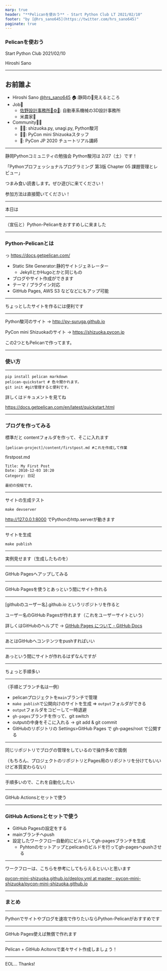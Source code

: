 ```yaml
---
marp: true
header: "**Pelicanを使おう** - Start Python Club LT 2021/02/10"
footer: "by [@hrs_sano645](https://twitter.com/hrs_sano645)"
paginate: true
---
```


### Pelicanを使おう

Start Python Club 2021/02/10

Hiroshi Sano 

---
## お前誰よ

- Hiroshi Sano [@hrs_sano645](https://twitter.com/hrs_sano645) 🏠:静岡の🗻見えるところ
- Job💼
  - [佐野設計事務所🚗⚙️📏](https://sano-design.info): 自動車系機械の3D設計事務所
  - 米農家🌾
- Community🧑‍💻
  - 🗻🐍: shizuoka.py, unagi.py, Python駿河
  - 🗻🐍: PyCon mini Shizuokaスタッフ
  - 🐍: PyCon JP 2020 チュートリアル講師

---

静岡Pythonコミュニティの勉強会 Python駿河は 2/27（土）です！

「Pythonプロフェッショナルプログラミング 第3版 Chapter 05 課題管理とレビュー」

つまみ食い読書します。ぜひ遊びに来てください！

参加方法は直接聞いてください！

---

本日は

---

（宣伝と）Python-Pelicanをおすすめしに来ました

---

### Python-Pelicanとは

っ https://docs.getpelican.com/

- Static Site Generator:静的サイトジェネレーター
  - JekyllとかHugoとかと同じもの
- ブログやサイト作成ができます
- テーマ / プラグイン対応
- GitHub Pages, AWS S3 などなどにもアップ可能

---

ちょっとしたサイトを作るには便利です

---

Python駿河のサイト -> http://py-suruga.github.io

PyCon mini Shizuokaのサイト -> https://shizuoka.pycon.jp

この2つともPelicanで作ってます。

---

### 使い方

---

```
pip install pelican markdown
pelican-quickstart # 色々聞かれます。
git init #git管理すると便利です。
```

詳しくはドキュメントを見てね

https://docs.getpelican.com/en/latest/quickstart.html

---

### ブログを作ってみる

標準だと contentフォルダを作って、そこに入れます

```
[pelican-project]/content/firstpost.md #これを作成して作業
```

firstpost.md

```
Title: My First Post
Date: 2010-12-03 10:20
Category: 日記

最初の投稿です。
```

---

サイトの生成テスト

```
make devserver
```

http://127.0.0.1:8000 でPythonのhttp.serverが動きます

---

サイトを生成

```
make publish
```

---

実例見せます（生成したものを）

---

GitHub Pagesへアップしてみる

---

GitHub Pagesを使うとあっという間にサイト作れる

---

[githubのユーザー名].github.io というリポジトリを作ると

ユーザー名のGitHub Pagesが作れます（これをユーザーサイトという）

詳しくはGitHubのヘルプで -> [GitHub Pages について - GitHub Docs](https://docs.github.com/ja/github/working-with-github-pages/about-github-pages)

---

あとはGitHubへコンテンツをpushすればいい

---

あっという間にサイトが作れるはずなんですが

---

ちょっと手順多い

---

（手順とブランチ名は一例）

- pelicanプロジェクトを`main`ブランチで管理
- `make publish`で公開向けのサイトを生成 => `output`フォルダができる
- `output`フォルダをコピーして一時退避
- `gh-pages`ブランチを作って、git switch
- outputの中身をそこに入れる -> git add & git commit 
- GitHubのリポジトリの Settings>GitHub Pages で gh-pages/root で公開する

---

同じリポジトリでブログの管理をしているので操作多めで面倒

（もちろん、プロジェクトのリポジトリとPages用のリポジトリを分けてもいいけど本質変わらない）

---

手順多いので、これを自動化したい

---


GitHub Actionsとセットで使う

---

### GitHub Actionsとセットで使う

- GitHub Pagesの設定をする
- mainブランチへpush
- 設定したワークフロー自動的にビルドしてgh-pagesブランチを生成
  - Pyhtonのセットアップとpelicanのビルドを行ってgh-pagesへpushさせる

---

ワークフローは、こちらを参考にしてもらえるといいと思います

[pycon-mini-shizuoka.github.io/deploy.yml at master · pycon-mini-shizuoka/pycon-mini-shizuoka.github.io](https://github.com/pycon-mini-shizuoka/pycon-mini-shizuoka.github.io/blob/master/.github/workflows/deploy.yml)

---

### まとめ

---

Pythonでサイトやブログを速攻で作りたいならPython-Pelicanがおすすめです

---

GitHub Pages使えば無償で作れます

---

Pelican + GitHub Acitonsで楽々サイト作成しましょう！

---

EOL... Thanks!